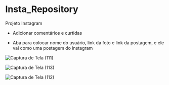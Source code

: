# Insta_Repository

Projeto Instagram 

+ Adicionar comentários e curtidas

+ Aba para colocar nome do usuário, link da foto e link da postagem, e ele vai como uma postagem do instagram


![Captura de Tela (111)](https://user-images.githubusercontent.com/69467366/113495881-e74fbf80-94ca-11eb-910e-57691273f96e.png)


![Captura de Tela (113)](https://user-images.githubusercontent.com/69467366/113495924-3990e080-94cb-11eb-8c44-bd2ea1971e4c.png)


![Captura de Tela (112)](https://user-images.githubusercontent.com/69467366/113495904-0fd7b980-94cb-11eb-8e59-90867b29775d.png)
